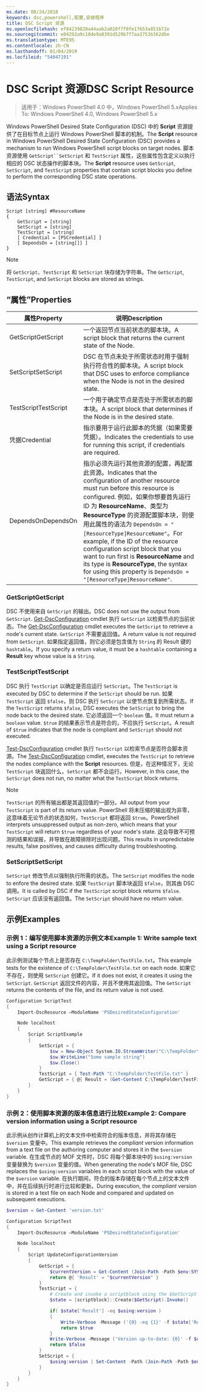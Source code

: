 ```yaml
---
ms.date: 08/24/2018
keywords: dsc,powershell,配置,安装程序
title: DSC Script 资源
ms.openlocfilehash: ef84239820a44aab2a028f7f0fe17653a851b72e
ms.sourcegitcommit: e04292a9c10de9a8391d529b7f7aa3753b362dbe
ms.translationtype: MTE95
ms.contentlocale: zh-CN
ms.lasthandoff: 01/04/2019
ms.locfileid: "54047191"
---
```

# <a name="dsc-script-resource"></a><span data-ttu-id="274a2-103">DSC Script 资源</span><span class="sxs-lookup"><span data-stu-id="274a2-103">DSC Script Resource</span></span>

> <span data-ttu-id="274a2-104">适用于：Windows PowerShell 4.0 中，Windows PowerShell 5.x</span><span class="sxs-lookup"><span data-stu-id="274a2-104">Applies To: Windows PowerShell 4.0, Windows PowerShell 5.x</span></span>

<span data-ttu-id="274a2-105">Windows PowerShell Desired State Configuration (DSC) 中的 **Script** 资源提供了在目标节点上运行 Windows PowerShell 脚本的机制。</span><span class="sxs-lookup"><span data-stu-id="274a2-105">The **Script** resource in Windows PowerShell Desired State Configuration (DSC) provides a mechanism to run Windows PowerShell script blocks on target nodes.</span></span> <span data-ttu-id="274a2-106">脚本资源使用 `GetScript``SetScript` 和 `TestScript` 属性，这些属性包含定义以执行相应的 DSC 状态操作的脚本块。</span><span class="sxs-lookup"><span data-stu-id="274a2-106">The **Script** resource uses `GetScript`, `SetScript`, and `TestScript` properties that contain script blocks you define to perform the corresponding DSC state operations.</span></span>

## <a name="syntax"></a><span data-ttu-id="274a2-107">语法</span><span class="sxs-lookup"><span data-stu-id="274a2-107">Syntax</span></span>

```
Script [string] #ResourceName
{
    GetScript = [string]
    SetScript = [string]
    TestScript = [string]
    [ Credential = [PSCredential] ]
    [ DependsOn = [string[]] ]
}
```

> [!NOTE]
> <span data-ttu-id="274a2-108">将 `GetScript`、`TestScript` 和 `SetScript` 块存储为字符串。</span><span class="sxs-lookup"><span data-stu-id="274a2-108">The `GetScript`, `TestScript`, and `SetScript` blocks are stored as strings.</span></span>

## <a name="properties"></a><span data-ttu-id="274a2-109">“属性”</span><span class="sxs-lookup"><span data-stu-id="274a2-109">Properties</span></span>

|<span data-ttu-id="274a2-110">属性</span><span class="sxs-lookup"><span data-stu-id="274a2-110">Property</span></span>|<span data-ttu-id="274a2-111">说明</span><span class="sxs-lookup"><span data-stu-id="274a2-111">Description</span></span>|
|--------|-----------|
|<span data-ttu-id="274a2-112">GetScript</span><span class="sxs-lookup"><span data-stu-id="274a2-112">GetScript</span></span>|<span data-ttu-id="274a2-113">一个返回节点当前状态的脚本块。</span><span class="sxs-lookup"><span data-stu-id="274a2-113">A script block that returns the current state of the Node.</span></span>|
|<span data-ttu-id="274a2-114">SetScript</span><span class="sxs-lookup"><span data-stu-id="274a2-114">SetScript</span></span>|<span data-ttu-id="274a2-115">DSC 在节点未处于所需状态时用于强制执行符合性的脚本块。</span><span class="sxs-lookup"><span data-stu-id="274a2-115">A script block that DSC uses to enforce compliance when the Node is not in the desired state.</span></span>|
|<span data-ttu-id="274a2-116">TestScript</span><span class="sxs-lookup"><span data-stu-id="274a2-116">TestScript</span></span>|<span data-ttu-id="274a2-117">一个用于确定节点是否处于所需状态的脚本块。</span><span class="sxs-lookup"><span data-stu-id="274a2-117">A script block that determines if the Node is in the desired state.</span></span>|
|<span data-ttu-id="274a2-118">凭据</span><span class="sxs-lookup"><span data-stu-id="274a2-118">Credential</span></span>| <span data-ttu-id="274a2-119">指示要用于运行此脚本的凭据（如果需要凭据）。</span><span class="sxs-lookup"><span data-stu-id="274a2-119">Indicates the credentials to use for running this script, if credentials are required.</span></span>|
|<span data-ttu-id="274a2-120">DependsOn</span><span class="sxs-lookup"><span data-stu-id="274a2-120">DependsOn</span></span>| <span data-ttu-id="274a2-121">指示必须先运行其他资源的配置，再配置此资源。</span><span class="sxs-lookup"><span data-stu-id="274a2-121">Indicates that the configuration of another resource must run before this resource is configured.</span></span> <span data-ttu-id="274a2-122">例如，如果你想要首先运行 ID 为 **ResourceName**、类型为 **ResourceType** 的资源配置脚本块，则使用此属性的语法为 `DependsOn = "[ResourceType]ResourceName"`。</span><span class="sxs-lookup"><span data-stu-id="274a2-122">For example, if the ID of the resource configuration script block that you want to run first is **ResourceName** and its type is **ResourceType**, the syntax for using this property is `DependsOn = "[ResourceType]ResourceName"`.</span></span>

### <a name="getscript"></a><span data-ttu-id="274a2-123">GetScript</span><span class="sxs-lookup"><span data-stu-id="274a2-123">GetScript</span></span>

<span data-ttu-id="274a2-124">DSC 不使用来自 `GetScript` 的输出。</span><span class="sxs-lookup"><span data-stu-id="274a2-124">DSC does not use the output from `GetScript`.</span></span> <span data-ttu-id="274a2-125">[Get-DscConfiguration](/powershell/module/PSDesiredStateConfiguration/Get-DscConfiguration) cmdlet 执行 `GetScript` 以检索节点的当前状态。</span><span class="sxs-lookup"><span data-stu-id="274a2-125">The [Get-DscConfiguration](/powershell/module/PSDesiredStateConfiguration/Get-DscConfiguration) cmdlet executes the `GetScript` to retrieve a node's current state.</span></span> <span data-ttu-id="274a2-126">`GetScript` 不需要返回值。</span><span class="sxs-lookup"><span data-stu-id="274a2-126">A return value is not required from `GetScript`.</span></span> <span data-ttu-id="274a2-127">如果指定返回值，则它必须是包含值为 `String` 的 Result 键的 `hashtable`。</span><span class="sxs-lookup"><span data-stu-id="274a2-127">If you specify a return value, it must be a `hashtable` containing a **Result** key whose value is a `String`.</span></span>

### <a name="testscript"></a><span data-ttu-id="274a2-128">TestScript</span><span class="sxs-lookup"><span data-stu-id="274a2-128">TestScript</span></span>

<span data-ttu-id="274a2-129">DSC 执行 `TestScript` 以确定是否应运行 `SetScript`。</span><span class="sxs-lookup"><span data-stu-id="274a2-129">The `TestScript` is executed by DSC to determine if the `SetScript` should be run.</span></span> <span data-ttu-id="274a2-130">如果 `TestScript` 返回 `$false`，则 DSC 执行 `SetScript` 以使节点恢复到所需状态。</span><span class="sxs-lookup"><span data-stu-id="274a2-130">If the `TestScript` returns `$false`, DSC executes the `SetScript` to bring the node back to the desired state.</span></span> <span data-ttu-id="274a2-131">它必须返回一个 `boolean` 值。</span><span class="sxs-lookup"><span data-stu-id="274a2-131">It must return a `boolean` value.</span></span> <span data-ttu-id="274a2-132">`$true` 的结果表示节点是符合的，不应执行 `SetScript`。</span><span class="sxs-lookup"><span data-stu-id="274a2-132">A result of `$true` indicates that the node is compliant and `SetScript` should not executed.</span></span>

<span data-ttu-id="274a2-133">[Test-DscConfiguration](/powershell/module/PSDesiredStateConfiguration/Test-DscConfiguration) cmdlet 执行 `TestScript` 以检索节点是否符合脚本资源。</span><span class="sxs-lookup"><span data-stu-id="274a2-133">The [Test-DscConfiguration](/powershell/module/PSDesiredStateConfiguration/Test-DscConfiguration) cmdlet, executes the `TestScript` to retrieve the nodes compliance with the  **Script** resources.</span></span> <span data-ttu-id="274a2-134">但是，在这种情况下，无论 `TestScript` 块返回什么，`SetScript` 都不会运行。</span><span class="sxs-lookup"><span data-stu-id="274a2-134">However, in this case, the `SetScript` does not run, no matter what the `TestScript` block returns.</span></span>

> [!NOTE]
> <span data-ttu-id="274a2-135">`TestScript` 的所有输出都是其返回值的一部分。</span><span class="sxs-lookup"><span data-stu-id="274a2-135">All output from your `TestScript` is part of its return value.</span></span> <span data-ttu-id="274a2-136">PowerShell 将未压缩的输出视为非零，这意味着无论节点的状态如何，`TestScript` 都将返回 `$true`。</span><span class="sxs-lookup"><span data-stu-id="274a2-136">PowerShell interprets unsuppressed output as non-zero, which means that your `TestScript` will return `$true` regardless of your node's state.</span></span>
> <span data-ttu-id="274a2-137">这会导致不可预测的结果和误报，并导致在故障排除时出现问题。</span><span class="sxs-lookup"><span data-stu-id="274a2-137">This results in unpredictable results, false positives, and causes difficulty during troubleshooting.</span></span>

### <a name="setscript"></a><span data-ttu-id="274a2-138">SetScript</span><span class="sxs-lookup"><span data-stu-id="274a2-138">SetScript</span></span>

<span data-ttu-id="274a2-139">`SetScript` 修改节点以强制执行所需的状态。</span><span class="sxs-lookup"><span data-stu-id="274a2-139">The `SetScript` modifies the node to enfore the desired state.</span></span> <span data-ttu-id="274a2-140">如果 `TestScript` 脚本块返回 `$false`，则其由 DSC 调用。</span><span class="sxs-lookup"><span data-stu-id="274a2-140">It is called by DSC if the `TestScript` script block returns `$false`.</span></span> <span data-ttu-id="274a2-141">`SetScript` 应该没有返回值。</span><span class="sxs-lookup"><span data-stu-id="274a2-141">The `SetScript` should have no return value.</span></span>

## <a name="examples"></a><span data-ttu-id="274a2-142">示例</span><span class="sxs-lookup"><span data-stu-id="274a2-142">Examples</span></span>

### <a name="example-1-write-sample-text-using-a-script-resource"></a><span data-ttu-id="274a2-143">示例 1：编写使用脚本资源的示例文本</span><span class="sxs-lookup"><span data-stu-id="274a2-143">Example 1: Write sample text using a Script resource</span></span>

<span data-ttu-id="274a2-144">此示例测试每个节点上是否存在 `C:\TempFolder\TestFile.txt`。</span><span class="sxs-lookup"><span data-stu-id="274a2-144">This example tests for the existence of `C:\TempFolder\TestFile.txt` on each node.</span></span> <span data-ttu-id="274a2-145">如果它不存在，则使用 `SetScript` 创建它。</span><span class="sxs-lookup"><span data-stu-id="274a2-145">If it does not exist, it creates it using the `SetScript`.</span></span> <span data-ttu-id="274a2-146">`GetScript` 返回文件的内容，并且不使用其返回值。</span><span class="sxs-lookup"><span data-stu-id="274a2-146">The `GetScript` returns the contents of the file, and its return value is not used.</span></span>

```powershell
Configuration ScriptTest
{
    Import-DscResource –ModuleName 'PSDesiredStateConfiguration'

    Node localhost
    {
        Script ScriptExample
        {
            SetScript = {
                $sw = New-Object System.IO.StreamWriter("C:\TempFolder\TestFile.txt")
                $sw.WriteLine("Some sample string")
                $sw.Close()
            }
            TestScript = { Test-Path "C:\TempFolder\TestFile.txt" }
            GetScript = { @{ Result = (Get-Content C:\TempFolder\TestFile.txt) } }
        }
    }
}
```

### <a name="example-2-compare-version-information-using-a-script-resource"></a><span data-ttu-id="274a2-147">示例 2：使用脚本资源的版本信息进行比较</span><span class="sxs-lookup"><span data-stu-id="274a2-147">Example 2: Compare version information using a Script resource</span></span>

<span data-ttu-id="274a2-148">此示例从创作计算机上的文本文件中检索符合的版本信息，并将其存储在 `$version` 变量中。</span><span class="sxs-lookup"><span data-stu-id="274a2-148">This example retrieves the *compliant* version information from a text file on the authoring computer and stores it in the `$version` variable.</span></span> <span data-ttu-id="274a2-149">在生成节点的 MOF 文件时，DSC 将每个脚本块中的 `$using:version` 变量替换为 `$version` 变量的值。</span><span class="sxs-lookup"><span data-stu-id="274a2-149">When generating the node's MOF file, DSC replaces the `$using:version` variables in each script block with the value of the `$version` variable.</span></span> <span data-ttu-id="274a2-150">在执行期间，符合的版本存储在每个节点上的文本文件中，并在后续执行时进行比较和更新。</span><span class="sxs-lookup"><span data-stu-id="274a2-150">During execution, the *compliant* version is stored in a text file on each Node and compared and updated on subsequent executions.</span></span>

```powershell
$version = Get-Content 'version.txt'

Configuration ScriptTest
{
    Import-DscResource –ModuleName 'PSDesiredStateConfiguration'

    Node localhost
    {
        Script UpdateConfigurationVersion
        {
            GetScript = {
                $currentVersion = Get-Content (Join-Path -Path $env:SYSTEMDRIVE -ChildPath 'version.txt')
                return @{ 'Result' = "$currentVersion" }
            }
            TestScript = {
                # Create and invoke a scriptblock using the $GetScript automatic variable, which contains a string representation of the GetScript.
                $state = [scriptblock]::Create($GetScript).Invoke()

                if( $state['Result'] -eq $using:version )
                {
                    Write-Verbose -Message ('{0} -eq {1}' -f $state['Result'],$using:version)
                    return $true
                }
                Write-Verbose -Message ('Version up-to-date: {0}' -f $using:version)
                return $false
            }
            SetScript = {
                $using:version | Set-Content -Path (Join-Path -Path $env:SYSTEMDRIVE -ChildPath 'version.txt')
            }
        }
    }
}
```